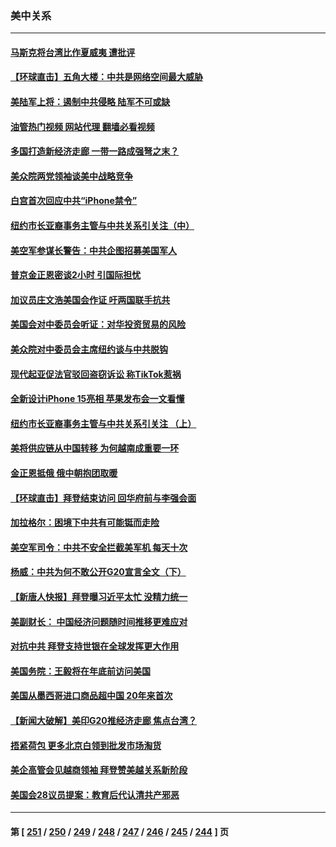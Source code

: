 ### 美中关系
---
#### [马斯克将台湾比作夏威夷 遭批评](../../pages/nf1412576/n14073625.md?09142045) 
#### [【环球直击】五角大楼：中共是网络空间最大威胁](../../pages/nf1412576/n14072844.md?09142045) 
#### [美陆军上将：遏制中共侵略 陆军不可或缺](../../pages/nf1412576/n14073588.md?09142045) 
#### [油管热门视频 网站代理 翻墙必看视频](http://138.2.39.72:81/youtube.html?epic-marker?09142045)
#### [多国打造新经济走廊 一带一路成强弩之末？](../../pages/nf1412576/n14073569.md?09142045) 
#### [美众院两党领袖谈美中战略竞争](../../pages/nf1412576/n14073391.md?09142045) 
#### [白宫首次回应中共“iPhone禁令”](../../pages/nf1412576/n14073399.md?09142045) 
#### [纽约市长亚裔事务主管与中共关系引关注（中）](../../pages/nf1412576/n14072631.md?09142045) 
#### [美空军参谋长警告：中共企图招募美国军人](../../pages/nf1412576/n14072775.md?09142045) 
#### [普京金正恩密谈2小时 引国际担忧](../../pages/nf1412576/n14072911.md?09142045) 
#### [加议员庄文浩美国会作证 吁两国联手抗共](../../pages/nf1412576/n14072450.md?09142045) 
#### [美国会对中委员会听证：对华投资贸易的风险](../../pages/nf1412576/n14072477.md?09142045) 
#### [美众院对中委员会主席纽约谈与中共脱钩](../../pages/nf1412576/n14072292.md?09142045) 
#### [现代起亚促法官驳回盗窃诉讼 称TikTok惹祸](../../pages/nf1412576/n14072361.md?09142045) 
#### [全新设计iPhone 15亮相 苹果发布会一文看懂](../../pages/nf1412576/n14072367.md?09142045) 
#### [纽约市长亚裔事务主管与中共关系引关注 （上）](../../pages/nf1412576/n14071918.md?09142045) 
#### [美将供应链从中国转移 为何越南成重要一环](../../pages/nf1412576/n14072157.md?09142045) 
#### [金正恩抵俄 俄中朝抱团取暖](../../pages/nf1412576/n14072129.md?09142045) 
#### [【环球直击】拜登结束访问 回华府前与李强会面](../../pages/nf1412576/n14071484.md?09142045) 
#### [加拉格尔：困境下中共有可能铤而走险](../../pages/nf1412576/n14071985.md?09142045) 
#### [美空军司令：中共不安全拦截美军机 每天十次](../../pages/nf1412576/n14071783.md?09142045) 
#### [杨威：中共为何不敢公开G20宣言全文（下）](../../pages/nf1412576/n14071746.md?09142045) 
#### [【新唐人快报】拜登曝习近平太忙 没精力统一](../../pages/nf1412576/n14071734.md?09142045) 
#### [美副财长： 中国经济问题随时间推移更难应对](../../pages/nf1412576/n14071653.md?09142045) 
#### [对抗中共 拜登支持世银在全球发挥更大作用](../../pages/nf1412576/n14071650.md?09142045) 
#### [美国务院：王毅将在年底前访问美国](../../pages/nf1412576/n14071663.md?09142045) 
#### [美国从墨西哥进口商品超中国 20年来首次](../../pages/nf1412576/n14071610.md?09142045) 
#### [【新闻大破解】美印G20推经济走廊 焦点台湾？](../../pages/nf1412576/n14071644.md?09142045) 
#### [捂紧荷包 更多北京白领到批发市场淘货](../../pages/nf1412576/n14071617.md?09142045) 
#### [美企高管会见越商领袖 拜登赞美越关系新阶段](../../pages/nf1412576/n14071505.md?09142045) 
#### [美国会28议员提案：教育后代认清共产邪恶](../../pages/nf1412576/n14071208.md?09142045) 

---
#### 第 [ [251](./251.md?09142045) / [250](./250.md?09142045) / [249](./249.md?09142045) / [248](./248.md?09142045) / [247](./247.md?09142045) / [246](./246.md?09142045) / [245](./245.md?09142045) / [244](./244.md?09142045) ] 页
